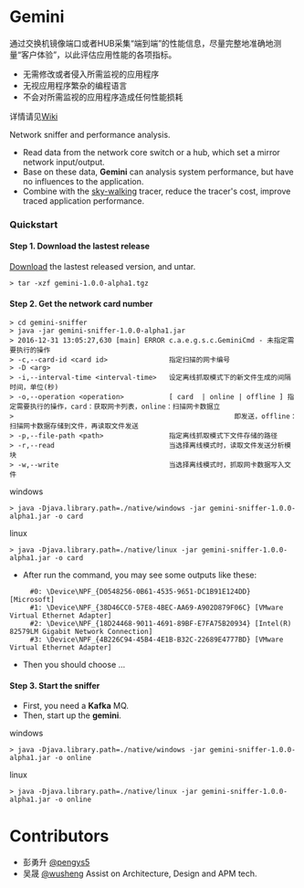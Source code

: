 # Gemini
通过交换机镜像端口或者HUB采集“端到端”的性能信息，尽量完整地准确地测量“客户体验”，以此评估应用性能的各项指标。

* 无需修改或者侵入所需监视的应用程序
* 无视应用程序繁杂的编程语言
* 不会对所需监视的应用程序造成任何性能损耗

详情请见[Wiki](https://github.com/skywalking-developer/gemini/wiki)

Network sniffer and performance analysis.

* Read data from the network core switch or a hub, which set a mirror network input/output.
* Base on these data, **Gemini** can analysis system performance, but have no influences to the application.
* Combine with the [sky-walking](https://github.com/wu-sheng/sky-walking) tracer, reduce the tracer's cost, improve traced application performance.

### Quickstart
#### Step 1. Download the lastest release
[Download](https://github.com/skywalking-developer/gemini/releases) the lastest released version, and untar.

    > tar -xzf gemini-1.0.0-alpha1.tgz  
    
#### Step 2. Get the network card number  

    > cd gemini-sniffer
    > java -jar gemini-sniffer-1.0.0-alpha1.jar
    > 2016-12-31 13:05:27,630 [main] ERROR c.a.e.g.s.c.GeminiCmd - 未指定需要执行的操作
    > -c,--card-id <card id>               指定扫描的网卡编号
    > -D <arg>
    > -i,--interval-time <interval-time>   设定离线抓取模式下的新文件生成的间隔时间，单位(秒)
    > -o,--operation <operation>           [ card  | online | offline ] 指定需要执行的操作，card：获取网卡列表，online：扫描网卡数据立
    >                                                      即发送，offline：扫描网卡数据存储到文件，再读取文件发送
    > -p,--file-path <path>                指定离线抓取模式下文件存储的路径
    > -r,--read                            当选择离线模式时，读取文件发送分析模块
    > -w,--write                           当选择离线模式时，抓取网卡数据写入文件

windows  

    > java -Djava.library.path=./native/windows -jar gemini-sniffer-1.0.0-alpha1.jar -o card
    
linux

    > java -Djava.library.path=./native/linux -jar gemini-sniffer-1.0.0-alpha1.jar -o card
    
* After run the command, you may see some outputs like these:
```shell
     #0: \Device\NPF_{D0548256-0B61-4535-9651-DC1B91E124DD} [Microsoft]
     #1: \Device\NPF_{38D46CC0-57E8-4BEC-AA69-A902D879F06C} [VMware Virtual Ethernet Adapter]
     #2: \Device\NPF_{18D24468-9011-4691-89BF-E7FA75B20934} [Intel(R) 82579LM Gigabit Network Connection]
     #3: \Device\NPF_{4B226C94-45B4-4E1B-B32C-22689E4777BD} [VMware Virtual Ethernet Adapter]
 ```
 * Then you should choose ...

#### Step 3. Start the sniffer 
* First, you need a **Kafka** MQ.
* Then, start up the **gemini**.

windows  

    > java -Djava.library.path=./native/windows -jar gemini-sniffer-1.0.0-alpha1.jar -o online  
    
linux  

    > java -Djava.library.path=./native/linux -jar gemini-sniffer-1.0.0-alpha1.jar -o online

# Contributors
* 彭勇升 [@pengys5](https://github.com/pengys5)
* 吴晟 [@wusheng](https://github.com/wu-sheng)  Assist on Architecture, Design and APM tech.
